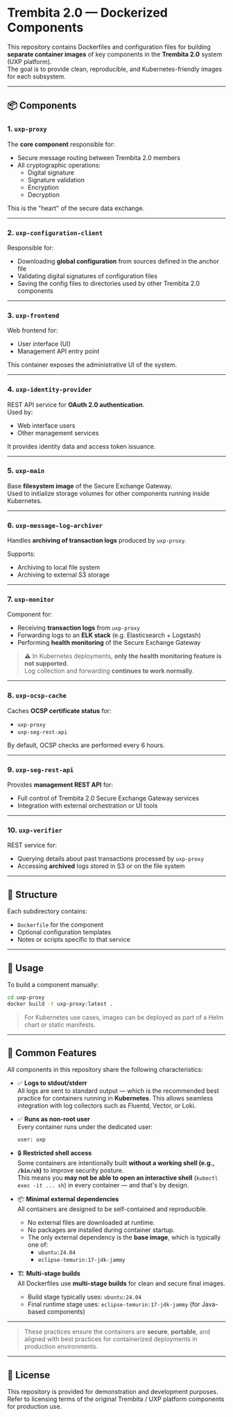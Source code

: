 # Trembita 2.0 — Dockerized Components

This repository contains Dockerfiles and configuration files for building **separate container images** of key components in the **Trembita 2.0** system (UXP platform).  
The goal is to provide clean, reproducible, and Kubernetes-friendly images for each subsystem.

---

## 📦 Components

### 1. `uxp-proxy`
The **core component** responsible for:

- Secure message routing between Trembita 2.0 members
- All cryptographic operations:
  - Digital signature
  - Signature validation
  - Encryption
  - Decryption

This is the "heart" of the secure data exchange.

---

### 2. `uxp-configuration-client`
Responsible for:

- Downloading **global configuration** from sources defined in the anchor file
- Validating digital signatures of configuration files
- Saving the config files to directories used by other Trembita 2.0 components

---

### 3. `uxp-frontend`
Web frontend for:

- User interface (UI)
- Management API entry point

This container exposes the administrative UI of the system.

---

### 4. `uxp-identity-provider`
REST API service for **OAuth 2.0 authentication**.  
Used by:

- Web interface users
- Other management services

It provides identity data and access token issuance.

---

### 5. `uxp-main`
Base **filesystem image** of the Secure Exchange Gateway.  
Used to initialize storage volumes for other components running inside Kubernetes.

---

### 6. `uxp-message-log-archiver`
Handles **archiving of transaction logs** produced by `uxp-proxy`.  

Supports:
- Archiving to local file system
- Archiving to external S3 storage

---

### 7. `uxp-monitor`
Component for:

- Receiving **transaction logs** from `uxp-proxy`
- Forwarding logs to an **ELK stack** (e.g. Elasticsearch + Logstash)
- Performing **health monitoring** of the Secure Exchange Gateway

> ⚠️ In Kubernetes deployments, **only the health monitoring feature is not supported**.  
> Log collection and forwarding **continues to work normally**.

---

### 8. `uxp-ocsp-cache`
Caches **OCSP certificate status** for:

- `uxp-proxy`
- `uxp-seg-rest-api`

By default, OCSP checks are performed every 6 hours.

---

### 9. `uxp-seg-rest-api`
Provides **management REST API** for:

- Full control of Trembita 2.0 Secure Exchange Gateway services
- Integration with external orchestration or UI tools

---

### 10. `uxp-verifier`
REST service for:

- Querying details about past transactions processed by `uxp-proxy`
- Accessing **archived** logs stored in S3 or on the file system

---

## 📁 Structure

Each subdirectory contains:

- `Dockerfile` for the component
- Optional configuration templates
- Notes or scripts specific to that service

---

## 🧪 Usage

To build a component manually:

```bash
cd uxp-proxy
docker build -t uxp-proxy:latest .
```

> For Kubernetes use cases, images can be deployed as part of a Helm chart or static manifests.

---


## 🧩 Common Features

All components in this repository share the following characteristics:

- ✅ **Logs to stdout/stderr**  
  All logs are sent to standard output — which is the recommended best practice for containers running in **Kubernetes**. This allows seamless integration with log collectors such as Fluentd, Vector, or Loki.

- ✅ **Runs as non-root user**  
  Every container runs under the dedicated user:
  ```
  user: uxp
  ```

- 🔒 **Restricted shell access**  
  Some containers are intentionally built **without a working shell (e.g., `/bin/sh`)** to improve security posture.  
  This means you **may not be able to open an interactive shell** (`kubectl exec -it ... sh`) in every container — and that's by design.

- 📦 **Minimal external dependencies**  
  All containers are designed to be self-contained and reproducible.  
  - No external files are downloaded at runtime.  
  - No packages are installed during container startup.  
  - The only external dependency is the **base image**, which is typically one of:
    - `ubuntu:24.04`
    - `eclipse-temurin:17-jdk-jammy`

- 🏗 **Multi-stage builds**  
  All Dockerfiles use **multi-stage builds** for clean and secure final images.  
  - Build stage typically uses: `ubuntu:24.04`  
  - Final runtime stage uses: `eclipse-temurin:17-jdk-jammy` (for Java-based components)
---
> These practices ensure the containers are **secure**, **portable**, and aligned with best practices for containerized deployments in production environments.
---

## 📄 License

This repository is provided for demonstration and development purposes.  
Refer to licensing terms of the original Trembita / UXP platform components for production use.